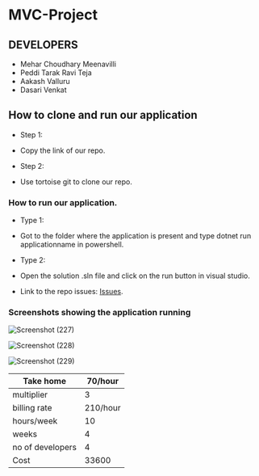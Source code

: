 # MVC-Project

## DEVELOPERS 
- Mehar Choudhary Meenavilli
- Peddi Tarak Ravi Teja
- Aakash Valluru
- Dasari Venkat 
## How to clone and run our application 

* Step 1: 
- Copy the link of our repo.
* Step 2:
- Use tortoise git to clone our repo. 

### How to run our application. 

* Type 1:
- Got to the folder where the application is present and type dotnet run applicationname in powershell.
* Type 2: 
- Open the solution .sln file and click on the run button in visual studio.
* Link to the repo issues:  [Issues](https://github.com/MeharChoudhary/MVC-Project/issues?q=is%3Aissue+is%3Aclosed).

### Screenshots showing the application running

![Screenshot (227)](https://user-images.githubusercontent.com/43078659/54853033-9cd0c100-4cbc-11e9-9f88-c35d5e585fdc.png)

![Screenshot (228)](https://user-images.githubusercontent.com/43078659/54853034-9d695780-4cbc-11e9-8ea0-07dda728a936.png)

![Screenshot (229)](https://user-images.githubusercontent.com/43078659/54853035-9d695780-4cbc-11e9-90fa-0e3d13b764f8.png)


| Take home         | 70/hour  |
|-------------------|----------|
| multiplier        | 3        |
| billing rate      | 210/hour |
| hours/week        | 10       |
| weeks             | 4        |
| no of developers  | 4        |
| Cost              | 33600    |
